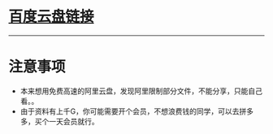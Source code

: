 # [百度云盘链接](https://pan.baidu.com/s/1D8C1nKl1epPvRHQoV1GtUQ?pwd=rt3j)
---
# 注意事项
- 本来想用免费高速的阿里云盘，发现阿里限制部分文件，不能分享，只能自己看。。
- 由于资料有上千G，你可能需要开个会员，不想浪费钱的同学，可以去拼多多，买个一天会员就行。
